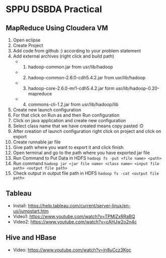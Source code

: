 # SPPU DSBDA Practical

## MapReduce Using Cloudera VM

1. Open eclipse
2. Create Project
3. Add code from github :) according to your problem statement
4. Add external archives (right click and build path)
   - 1. hadoop-common.jar from usr/lib/hadoop
   - 2. hadoop-common-2.6.0-cdh5.4.2.jar from usr/lib/hadoop
   - 3. hadoop-core-2.6.0-mr1-cdh5.4.2.jar form usr/lib/hadoop-0.20-mapreduce
   - 4. commons-cli-1.2.jar from usr/lib/hadoop/lib
5. Create new launch configuration
6. For that click on Run as and then Run configuration
7. Click on java application and create new configuration
8. Select class name that we have created means copy pasted :D
9. After creation of launch configuration right click on project and click on export
10. Create runnable jar file
11. Give path where you want to export it and click finish
12. Open terminal and go to the path where you have exported jar file
13. Run Command to Put Data in HDFS `hadoop fs -put <file name> <path>`
14. Run command `hadoop jar <jar file name> <class name> <input file path> <output file path>`
15. Check output in output file path in HDFS `hadoop fs -cat <output file path>`

## Tableau

- Install: https://help.tableau.com/current/server-linux/en-us/jumpstart.htm
- Video1: https://www.youtube.com/watch?v=TPMlZxRRaBQ
- Video2: https://www.youtube.com/watch?v=cAHJw2o2n4c

## Hive and HBase
- Video: https://www.youtube.com/watch?v=ln8uCcz3Kgc